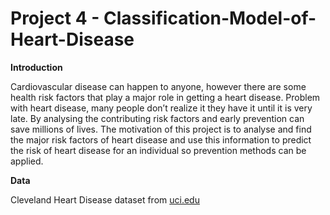 # Project 4 - Classification-Model-of-Heart-Disease  
  
**Introduction**   

Cardiovascular disease can happen to anyone, however there are some health risk factors that play a major role in getting a heart disease. Problem with heart disease, many people don’t realize it they have it until it is very late. By analysing the contributing risk factors and early prevention can save millions of lives. The motivation of this project is to analyse and find the major risk factors of heart disease and use this information to predict the risk of heart disease for an individual so prevention methods can be applied.
  

**Data** 
   
Cleveland Heart Disease dataset from [uci.edu](https://www.kaggle.com/kingabzpro/cosmetics-ingredients)
